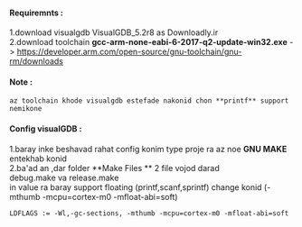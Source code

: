 
#### Requiremnts :
1.download visualgdb VisualGDB_5.2r8 as Downloadly.ir <br>
2.download toolchain **gcc-arm-none-eabi-6-2017-q2-update-win32.exe** -> https://developer.arm.com/open-source/gnu-toolchain/gnu-rm/downloads  <br>
  #### Note :
  ```
  az toolchain khode visualgdb estefade nakonid chon **printf** support nemikone 

  ```
  
#### Config visualGDB :

1.baray inke beshavad rahat config konim type proje ra az noe **GNU MAKE** entekhab konid <br>
2.ba'ad an ,dar folder **Make Files ** 2 file vojod darad <br>
  debug.make va release.make <br>
  in value ra baray support floating (printf,scanf,sprintf) change konid (-mthumb -mcpu=cortex-m0 -mfloat-abi=soft) <br>
  ```
  LDFLAGS := -Wl,-gc-sections, -mthumb -mcpu=cortex-m0 -mfloat-abi=soft 
  ```
